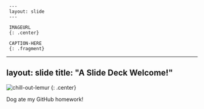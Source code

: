 ```
 ---
 layout: slide
 ---

 IMAGEURL
 {: .center}

 CAPTION-HERE
 {: .fragment}
 ```



---
layout: slide
title: "A Slide Deck Welcome!"
---

![chill-out-lemur](https://user-images.githubusercontent.com/32275041/33289780-a5cecbc4-d38e-11e7-9b47-05faa74dc988.jpg)
{: .center}

Dog ate my GitHub homework!
